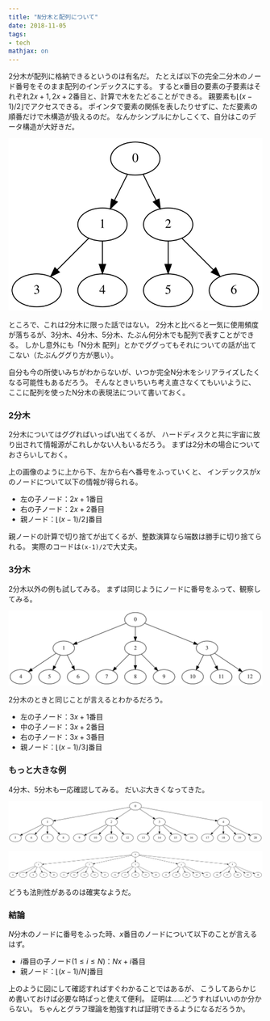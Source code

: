 ```yaml
---
title: "N分木と配列について"
date: 2018-11-05
tags:
- tech
mathjax: on
---
```


2分木が配列に格納できるというのは有名だ。
たとえば以下の完全二分木のノード番号をそのまま配列のインデックスにする。
すると$x$番目の要素の子要素はそれぞれ$2x+1, 2x+2$番目と、計算で木をたどることができる。
親要素も$\lfloor(x-1)/2\rfloor$でアクセスできる。
ポインタで要素の関係を表したりせずに、ただ要素の順番だけで木構造が扱えるのだ。
なんかシンプルにかしこくて、自分はこのデータ構造が大好きだ。

![](/img/blog/2018/11/binarytree.svg)

ところで、これは2分木に限った話ではない。
2分木と比べると一気に使用頻度が落ちるが、3分木、4分木、5分木、たぶん何分木でも配列で表すことができる。
しかし意外にも「N分木 配列」とかでググってもそれについての話が出てこない（たぶんググり方が悪い）。

自分も今の所使いみちがわからないが、いつか完全N分木をシリアライズしたくなる可能性もあるだろう。
そんなときいちいち考え直さなくてもいいように、ここに配列を使ったN分木の表現法について書いておく。

### 2分木

2分木についてはググればいっぱい出てくるが、
ハードディスクと共に宇宙に放り出されて情報源がこれしかない人もいるだろう。
まずは2分木の場合についておさらいしておく。

上の画像のように上から下、左から右へ番号をふっていくと、
インデックスが$x$のノードについて以下の情報が得られる。

- 左の子ノード：$2x + 1$番目
- 右の子ノード：$2x + 2$番目
- 親ノード：$\lfloor(x-1)/2\rfloor$番目

親ノードの計算で切り捨てが出てくるが、整数演算なら端数は勝手に切り捨てられる。
実際のコードは`(x-1)/2`で大丈夫。

### 3分木

2分木以外の例も試してみる。
まずは同じようにノードに番号をふって、観察してみる。

![](/img/blog/2018/11/trinarytree.svg)

2分木のときと同じことが言えるとわかるだろう。

- 左の子ノード：$3x + 1$番目
- 中の子ノード：$3x + 2$番目
- 右の子ノード：$3x + 3$番目
- 親ノード：$\lfloor(x-1)/3\rfloor$番目

### もっと大きな例

4分木、5分木も一応確認してみる。
だいぶ大きくなってきた。

![](/img/blog/2018/11/4tree.svg)

![](/img/blog/2018/11/5tree.svg)

どうも法則性があるのは確実なようだ。

### 結論

$N$分木のノードに番号をふった時、$x$番目のノードについて以下のことが言えるはず。

- $i$番目の子ノード$(1 \leq i \leq N )$：$Nx + i$番目
- 親ノード：$\lfloor(x-1)/N\rfloor$番目

上のように図にして確認すればすぐわかることではあるが、
こうしてあらかじめ書いておけば必要な時ぱっと使えて便利。
証明は……どうすればいいのか分からない。
ちゃんとグラフ理論を勉強すれば証明できるようになるだろうか。
